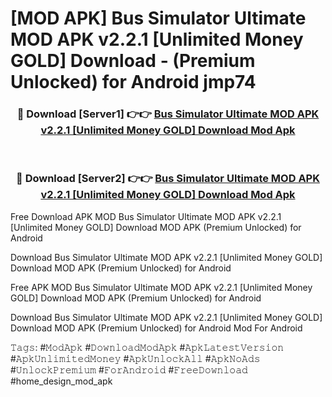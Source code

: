# [MOD APK] Bus Simulator Ultimate MOD APK v2.2.1 [Unlimited Money GOLD] Download - (Premium Unlocked) for Android jmp74



<div align="center">
<h3>🔴 Download [Server1] 👉👉 <a href="https://momento.my/?title=Bus_Simulator_Ultimate_MOD_APK_v2.2.1_[Unlimited_Money_GOLD]_Download">Bus Simulator Ultimate MOD APK v2.2.1 [Unlimited Money GOLD] Download Mod Apk</a></h3><br>

<h3>🔴 Download [Server2] 👉👉 <a href="https://momento.my/?title=Bus_Simulator_Ultimate_MOD_APK_v2.2.1_[Unlimited_Money_GOLD]_Download">Bus Simulator Ultimate MOD APK v2.2.1 [Unlimited Money GOLD] Download Mod Apk</a></h3>
</div>



Free Download APK MOD Bus Simulator Ultimate MOD APK v2.2.1 [Unlimited Money GOLD] Download MOD APK (Premium Unlocked) for Android

Download Bus Simulator Ultimate MOD APK v2.2.1 [Unlimited Money GOLD] Download MOD APK (Premium Unlocked) for Android

Free APK MOD Bus Simulator Ultimate MOD APK v2.2.1 [Unlimited Money GOLD] Download MOD APK (Premium Unlocked) for Android

Download Bus Simulator Ultimate MOD APK v2.2.1 [Unlimited Money GOLD] Download MOD APK (Premium Unlocked) for Android Mod For Android

𝚃𝚊𝚐𝚜: #𝙼𝚘𝚍𝙰𝚙𝚔 #𝙳𝚘𝚠𝚗𝚕𝚘𝚊𝚍𝙼𝚘𝚍𝙰𝚙𝚔 #𝙰𝚙𝚔𝙻𝚊𝚝𝚎𝚜𝚝𝚅𝚎𝚛𝚜𝚒𝚘𝚗 #𝙰𝚙𝚔𝚄𝚗𝚕𝚒𝚖𝚒𝚝𝚎𝚍𝙼𝚘𝚗𝚎𝚢 #𝙰𝚙𝚔𝚄𝚗𝚕𝚘𝚌𝚔𝙰𝚕𝚕 #𝙰𝚙𝚔𝙽𝚘𝙰𝚍𝚜 #𝚄𝚗𝚕𝚘𝚌𝚔𝙿𝚛𝚎𝚖𝚒𝚞𝚖 #𝙵𝚘𝚛𝙰𝚗𝚍𝚛𝚘𝚒𝚍 #𝙵𝚛𝚎𝚎𝙳𝚘𝚠𝚗𝚕𝚘𝚊𝚍 #home_design_mod_apk
